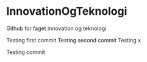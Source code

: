 # InnovationOgTeknologi
Github for faget innovation og teknologi

Testing first commit
Testing second commit
Testing x

Testing commit